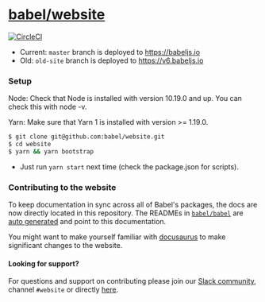# [babel/website](https://babeljs.io)

[![CircleCI](https://img.shields.io/circleci/token/5917ed1a8019c7e3987cfc2d2c181688ccfca5b2/project/github/QC-L/babeljs.cn/cn-v7.svg?style=flat-square)](https://circleci.com/gh/QC-L/babeljs.cn/tree/cn-v7)

- Current: `master` branch is deployed to https://babeljs.io
- Old: `old-site` branch is deployed to https://v6.babeljs.io

### Setup

Node: Check that Node is installed with version 10.19.0 and up. You can check this with node -v.

Yarn: Make sure that Yarn 1 is installed with version >= 1.19.0.

```bash
$ git clone git@github.com:babel/website.git
$ cd website
$ yarn && yarn bootstrap
```

- Just run `yarn start` next time (check the package.json for scripts).

### Contributing to the website

To keep documentation in sync across all of Babel's packages, the docs are now directly located in this repository. The READMEs in [`babel/babel`](https://github.com/babel/babel) are [auto generated](https://github.com/babel/babel/blob/master/scripts/generators/readmes.js) and point to this documentation.

You might want to make yourself familiar with [docusaurus](https://docusaurus.io/docs/en/installation) to make significant changes to the website.

#### Looking for support?

For questions and support on contributing please join our [Slack community](https://slack.babeljs.io/), channel `#website` or directly [here](https://babeljs.slack.com/messages/website).
